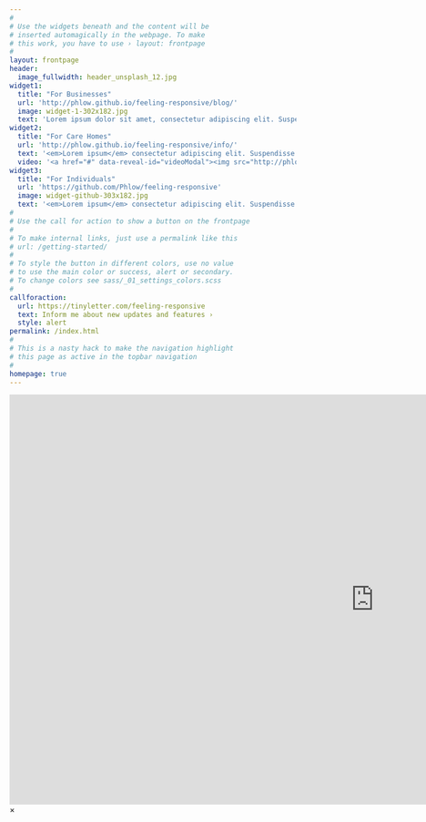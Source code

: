 ```yaml
---
#
# Use the widgets beneath and the content will be
# inserted automagically in the webpage. To make
# this work, you have to use › layout: frontpage
#
layout: frontpage
header:
  image_fullwidth: header_unsplash_12.jpg
widget1:
  title: "For Businesses"
  url: 'http://phlow.github.io/feeling-responsive/blog/'
  image: widget-1-302x182.jpg
  text: 'Lorem ipsum dolor sit amet, consectetur adipiscing elit. Suspendisse ut magna nisi.Nulla malesuada hendrerit sem, a        lobortis quam molestie vitae..'
widget2:
  title: "For Care Homes"
  url: 'http://phlow.github.io/feeling-responsive/info/'
  text: '<em>Lorem ipsum</em> consectetur adipiscing elit. Suspendisse ut magna nisi.Nulla malesuada hendrerit sem, a        lobortis quam molestie vitae..'
  video: '<a href="#" data-reveal-id="videoModal"><img src="http://phlow.github.io/feeling-responsive/images/start-video-feeling-responsive-302x182.jpg" width="302" height="182" alt=""/></a>'
widget3:
  title: "For Individuals"
  url: 'https://github.com/Phlow/feeling-responsive'
  image: widget-github-303x182.jpg
  text: '<em>Lorem ipsum</em> consectetur adipiscing elit. Suspendisse ut magna nisi.Nulla malesuada hendrerit sem, a        lobortis quam molestie vitae..'
#
# Use the call for action to show a button on the frontpage
#
# To make internal links, just use a permalink like this
# url: /getting-started/
#
# To style the button in different colors, use no value
# to use the main color or success, alert or secondary.
# To change colors see sass/_01_settings_colors.scss
#
callforaction:
  url: https://tinyletter.com/feeling-responsive
  text: Inform me about new updates and features ›
  style: alert
permalink: /index.html
#
# This is a nasty hack to make the navigation highlight
# this page as active in the topbar navigation
#
homepage: true
---
```


<div id="videoModal" class="reveal-modal large" data-reveal="">
  <div class="flex-video widescreen vimeo" style="display: block;">
    <iframe width="1280" height="720" src="https://www.youtube.com/embed/ZCwX8axRkg4" frameborder="0" allowfullscreen></iframe>
  </div>
  <a class="close-reveal-modal">&#215;</a>
</div>
